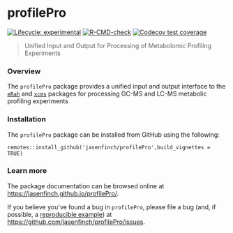 # profilePro

<!-- badges: start -->
[![Lifecycle: experimental](https://img.shields.io/badge/lifecycle-experimental-orange.svg)](https://www.tidyverse.org/lifecycle/#experimental)
[![R-CMD-check](https://github.com/jasenfinch/profilePro/actions/workflows/R-CMD-check.yaml/badge.svg)](https://github.com/jasenfinch/profilePro/actions/workflows/R-CMD-check.yaml)
[![Codecov test coverage](https://codecov.io/gh/jasenfinch/profilePro/branch/master/graph/badge.svg)](https://codecov.io/gh/jasenfinch/profilePro?branch=master)
<!-- badges: end -->

> Unified Input and Output for Processing of Metabolomic Profiling Experiments

### Overview

The `profilePro` package provides a unified input and output interface to the [`eRah`](https://github.com/xdomingoal/erah-devel) and [`xcms`](https://www.bioconductor.org/packages/release/bioc/html/xcms.html) packages for processing GC-MS and LC-MS metabolic profiling experiments

### Installation

The `profilePro` package can be installed from GitHub using the following:

```
remotes::install_github('jasenfinch/profilePro',build_vignettes = TRUE)
```

### Learn more

The package documentation can be browsed online at <https://jasenfinch.github.io/profilePro/>. 

If you believe you've found a bug in `profilePro`, please file a bug (and, if
possible, a [reproducible example](https://reprex.tidyverse.org)) at
<https://github.com/jasenfinch/profilePro/issues>.
